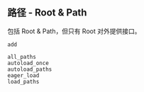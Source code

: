 ## 路径 - Root & Path

包括 Root & Path，但只有 Root 对外提供接口。

```
add

all_paths
autoload_once
autoload_paths
eager_load
load_paths
```

